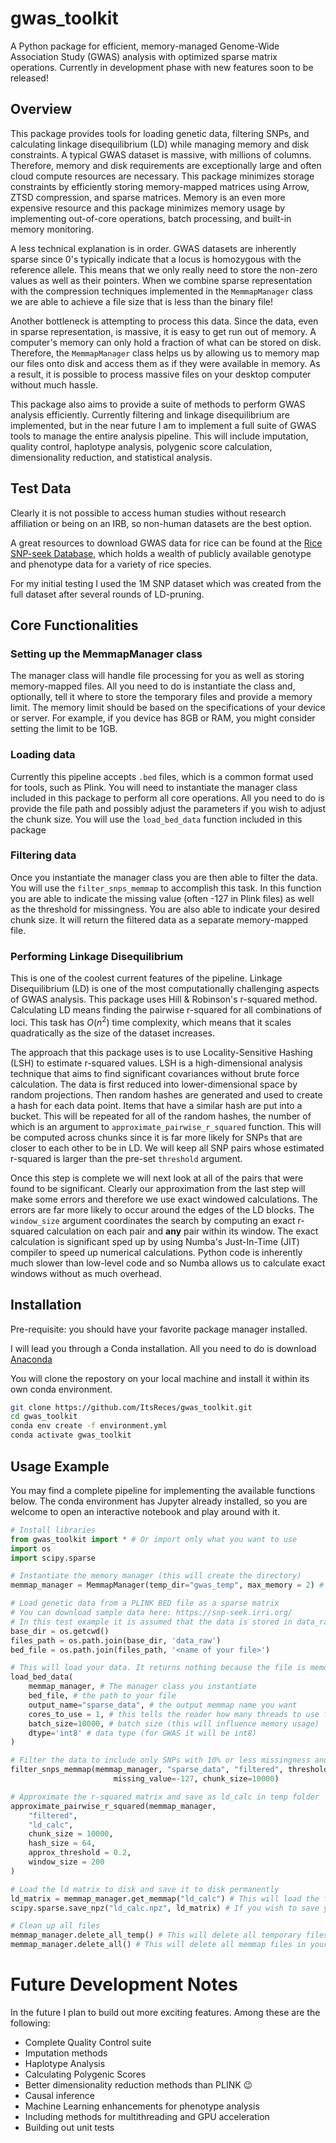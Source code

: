 # gwas_toolkit
A Python package for efficient, memory-managed Genome-Wide Association Study (GWAS) analysis with optimized sparse matrix operations. Currently in development phase with new features soon to be released!

## Overview
This package provides tools for loading genetic data, filtering SNPs, and calculating linkage disequilibrium (LD) while managing memory and disk constraints. A typical GWAS dataset is massive, with millions of columns. Therefore, memory and disk requirements are exceptionally large and often cloud compute resources are necessary. This package minimizes storage constraints by efficiently storing memory-mapped matrices using Arrow, ZTSD compression, and sparse matrices. Memory is an even more expensive resource and this package minimizes memory usage by implementing out-of-core operations, batch processing, and built-in memory monitoring. 

A less technical explanation is in order. GWAS datasets are inherently sparse since 0's typically indicate that a locus is homozygous with the reference allele. This means that we only really need to store the non-zero values as well as their pointers. When we combine sparse representation with the compression techniques implemented in the `MemmapManager` class we are able to achieve a file size that is less than the binary file! 

Another bottleneck is attempting to process this data. Since the data, even in sparse representation, is massive, it is easy to get run out of memory. A computer's memory can only hold a fraction of what can be stored on disk. Therefore, the `MemmapManager` class helps us by allowing us to memory map our files onto disk and access them as if they were available in memory. As a result, it is possible to process massive files on your desktop computer without much hassle. 

This package also aims to provide a suite of methods to perform GWAS analysis efficiently. Currently filtering and linkage disequilibrium are implemented, but in the near future I am to implement a full suite of GWAS tools to manage the entire analysis pipeline. This will include imputation, quality control, haplotype analysis, polygenic score calculation, dimensionality reduction, and statistical analysis.

## Test Data
Clearly it is not possible to access human studies without research affiliation or being on an IRB, so non-human datasets are the best option.

A great resources to download GWAS data for rice can be found at the [Rice SNP-seek Database](https://snp-seek.irri.org/), which holds a wealth of publicly available genotype and phenotype data for a variety of rice species. 

For my initial testing I used the 1M SNP dataset which was created from the full dataset after several rounds of LD-pruning.

## Core Functionalities

### Setting up the MemmapManager class
The manager class will handle file processing for you as well as storing memory-mapped files. All you need to do is instantiate the class and, optionally, tell it where to store the temporary files and provide a memory limit. The memory limit should be based on the specifications of your device or server. For example, if you device has 8GB or RAM, you might consider setting the limit to be 1GB.

### Loading data 
Currently this pipeline accepts `.bed` files, which is a common format used for tools, such as Plink. You will need to instantiate the manager class included in this package to perform all core operations. All you need to do is provide the file path and possibly adjust the parameters if you wish to adjust the chunk size. You will use the `load_bed_data` function included in this package

### Filtering data
Once you instantiate the manager class you are then able to filter the data. You will use the `filter_snps_memmap` to accomplish this task. In this function you are able to indicate the missing value (often -127 in Plink files) as well as the threshold for missingness. You are also able to indicate your desired chunk size. It will return the filtered data as a separate memory-mapped file.

### Performing Linkage Disequilibrium
This is one of the coolest current features of the pipeline. Linkage Disequilibrium (LD) is one of the most computationally challenging aspects of GWAS analysis. This package uses Hill & Robinson's r-squared method. Calculating LD means finding the pairwise r-squared for all combinations of loci. This task has $O(n^2)$ time complexity, which means that it scales quadratically as the size of the dataset increases.

The approach that this package uses is to use Locality-Sensitive Hashing (LSH) to estimate r-squared values. LSH is a high-dimensional analysis technique that aims to find significant covariances without brute force calculation. The data is first reduced into lower-dimensional space by random projections. Then random hashes are generated and used to create a hash for each data point. Items that have a similar hash are put into a bucket. This will be repeated for all of the random hashes, the number of which is an argument to `approximate_pairwise_r_squared` function. This will be computed across chunks since it is far more likely for SNPs that are closer to each other to be in LD. We will keep all SNP pairs whose estimated r-squared is larger than the pre-set `threshold` argument.

Once this step is complete we will next look at all of the pairs that were found to be significant. Clearly our approximation from the last step will make some errors and therefore we use exact windowed calculations. The errors are far more likely to occur around the edges of the LD blocks. The `window_size` argument coordinates the search by computing an exact r-squared calculation on each pair and **any** pair within its window. The exact calculation is significant sped up by using Numba's Just-In-Time (JIT) compiler to speed up numerical calculations. Python code is inherently much slower than low-level code and so Numba allows us to calculate exact windows without as much overhead.

## Installation
Pre-requisite: you should have your favorite package manager installed. 

I will lead you through a Conda installation. All you need to do is download [Anaconda](`https://www.anaconda.com/download`)

You will clone the repostory on your local machine and install it within its own conda environment.

```bash
git clone https://github.com/ItsReces/gwas_toolkit.git
cd gwas_toolkit
conda env create -f environment.yml
conda activate gwas_toolkit
```

## Usage Example

You may find a complete pipeline for implementing the available functions below. The conda environment has Jupyter already installed, so you are welcome to open an interactive notebook and play around with it.

```python
# Install libraries
from gwas_toolkit import * # Or import only what you want to use
import os
import scipy.sparse

# Instantiate the memory manager (this will create the directory)
memmap_manager = MemmapManager(temp_dir="gwas_temp", max_memory = 2) # indicate the desired temp directory and max memory usage in GB

# Load genetic data from a PLINK BED file as a sparse matrix
# You can download sample data here: https://snp-seek.irri.org/
# In this test example it is assumed that the data is stored in data_raw in your working directory. Modified accordingly for your use case
base_dir = os.getcwd()
files_path = os.path.join(base_dir, 'data_raw')
bed_file = os.path.join(files_path, '<name of your file>')

# This will load your data. It returns nothing because the file is memory mapped.
load_bed_data(
    memmap_manager, # The manager class you instantiate
    bed_file, # the path to your file
    output_name="sparse_data", # the output memmap name you want
    cores_to_use = 1, # this tells the reader how many threads to use for reading the file
    batch_size=10000, # batch size (this will influence memory usage)
    dtype='int8' # data type (for GWAS it will be int8)
)

# Filter the data to include only SNPs with 10% or less missingness and save as filtered in temp folder
filter_snps_memmap(memmap_manager, "sparse_data", "filtered", threshold=0.1, 
                       missing_value=-127, chunk_size=10000)

# Approximate the r-squared matrix and save as ld_calc in temp folder
approximate_pairwise_r_squared(memmap_manager, 
    "filtered", 
    "ld_calc", 
    chunk_size = 10000,
    hash_size = 64,
    approx_threshold = 0.2,
    window_size = 200
)

# Load the ld matrix to disk and save it to disk permanently
ld_matrix = memmap_manager.get_memmap("ld_calc") # This will load the file to disk
scipy.sparse.save_npz("ld_calc.npz", ld_matrix) # If you wish to save your ld calculations

# Clean up all files
memmap_manager.delete_all_temp() # This will delete all temporary files
memmap_manager.delete_all() # This will delete all memmap files in your temp_dir
```

# Future Development Notes
In the future I plan to build out more exciting features. Among these are the following:
- Complete Quality Control suite
- Imputation methods
- Haplotype Analysis 
- Calculating Polygenic Scores
- Better dimensionality reduction methods than PLINK :wink:
- Causal inference
- Machine Learning enhancements for phenotype analysis
- Including methods for multithreading and GPU acceleration 
- Building out unit tests

